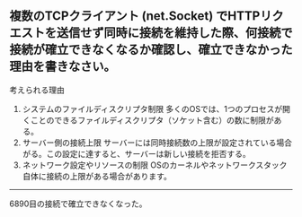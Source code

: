 ## 複数のTCPクライアント (net.Socket) でHTTPリクエストを送信せず同時に接続を維持した際、何接続で接続が確立できなくなるか確認し、確立できなかった理由を書きなさい。

考えられる理由

1. システムのファイルディスクリプタ制限
   多くのOSでは、1つのプロセスが開くことのできるファイルディスクリプタ（ソケット含む）の数に制限がある。
2. サーバー側の接続上限
   サーバーには同時接続数の上限が設定されている場合がる。この設定に達すると、サーバーは新しい接続を拒否する。
3. ネットワーク設定やリソースの制限
   OSのカーネルやネットワークスタック自体に接続の上限がある場合があります。

---

6890目の接続で確立できなくなった。
